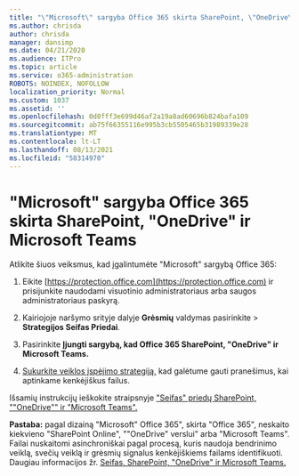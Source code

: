 ```yaml
---
title: "\"Microsoft\" sargyba Office 365 skirta SharePoint, \"OneDrive\" ir Microsoft Teams"
ms.author: chrisda
author: chrisda
manager: dansimp
ms.date: 04/21/2020
ms.audience: ITPro
ms.topic: article
ms.service: o365-administration
ROBOTS: NOINDEX, NOFOLLOW
localization_priority: Normal
ms.custom: 1037
ms.assetid: ''
ms.openlocfilehash: 0d0fff3e699d46af2a19a8ad60696b824bafa109
ms.sourcegitcommit: ab75f66355116e995b3cb5505465b31989339e28
ms.translationtype: MT
ms.contentlocale: lt-LT
ms.lasthandoff: 08/13/2021
ms.locfileid: "58314970"
---
```

# <a name="microsoft-defender-for-office-365-for-sharepoint-onedrive-and-microsoft-teams"></a>"Microsoft" sargyba Office 365 skirta SharePoint, "OneDrive" ir Microsoft Teams

Atlikite šiuos veiksmus, kad įgalintumėte "Microsoft" sargybą Office 365:

1. Eikite [https://protection.office.com](https://protection.office.com) ir prisijunkite naudodami visuotinio administratoriaus arba saugos administratoriaus paskyrą.

2. Kairiojoje naršymo srityje dalyje **Grėsmių** valdymas pasirinkite  \> **Strategijos Seifas Priedai**.

3. Pasirinkite **Įjungti sargybą, kad Office 365 SharePoint, "OneDrive" ir Microsoft Teams.**

4. [Sukurkite veiklos įspėjimo strategiją,](https://docs.microsoft.com/microsoft-365/compliance/create-activity-alerts) kad galėtume gauti pranešimus, kai aptinkame kenkėjiškus failus.

Išsamių instrukcijų ieškokite straipsnyje ["Seifas" priedų SharePoint, ""OneDrive"" ir "Microsoft Teams".](https://docs.microsoft.com/microsoft-365/security/office-365-security/turn-on-atp-for-spo-odb-and-teams)

**Pastaba:** pagal dizainą "Microsoft" Office 365", skirta "Office 365", neskaito kiekvieno "SharePoint Online", ""OneDrive" verslui" arba "Microsoft Teams". Failai nuskaitomi asinchroniškai pagal procesą, kuris naudoja bendrinimo veiklą, svečių veiklą ir grėsmių signalus kenkėjiškiems failams identifikuoti. Daugiau informacijos žr. [Seifas, SharePoint, "OneDrive" ir Microsoft Teams.](https://docs.microsoft.com/microsoft-365/security/office-365-security/atp-for-spo-odb-and-teams)
